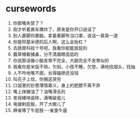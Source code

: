# cursewords
1. 你那嘴失禁了？
2. 刚才听着粪车爆炸了，原来是你开口说话了
3. 别人裹脚你裹脑，拿着裹脚布当口罩，说话一臭臭一道
4. 你是阿基米德的后人啊，这么会抬杠？
5. 去肠胃科挂个号吧，我看你挺能放屁的
6. 戴草帽看猪鼻，分不清眉眼高低的
7. 你说那话像小脑发育不完全，大脑完全不发育似的
8. 我看你是米饭不熟，欠焖，小孩不睡，欠悠，满地找烟头，找抽
9. 人不咋地嘴不甜，长得磕碜还没钱
10. 叫花子上坟，你搁这哭穷
11. 口袋里的钞票薄情寡义，身上的肥膘不离不弃
12. 嘴上抹猪油了？油嘴滑舌的
13. 老母猪啃瓷砖，满嘴破瓷儿
14. 电锯剌屁股，开了大眼儿了
15. 麻雀啄了牛屁股---雀食牛逼
